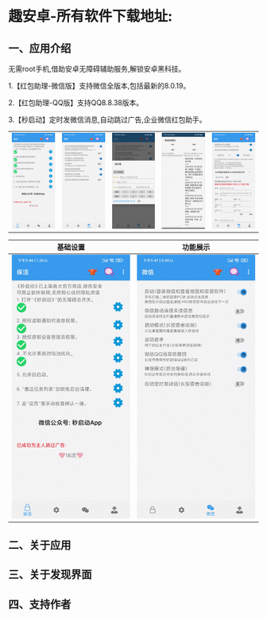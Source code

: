 # 趣安卓-所有软件下载地址:

## 一、应用介绍

无需root手机,借助安卓无障碍辅助服务,解锁安卓黑科技。

1.【红包助理-微信版】支持微信全版本,包括最新的8.0.19。

2.【红包助理-QQ版】支持QQ8.8.38版本。

3.【秒启动】定时发微信消息,自动跳过广告,企业微信红包助手。


<table>
    <tr>
        <td ><center><img src="./miaoqidong/0001.jpg" ></center></td>
        <td ><center><img src="./miaoqidong/0002.jpg" ></center></td>
        <td ><center><img src="./miaoqidong/0003.jpg" ></center></td>
        <td ><center><img src="./miaoqidong/0004.jpg" ></center></td>
        <td ><center><img src="./miaoqidong/0005.jpg" ></center></td>
    </tr>
</table>

|基础设置|功能展示|
|:-:|:-:|
|![基础设置](./miaoqidong/0001.jpg)|![功能展示](./miaoqidong/0002.jpg)|



## 二、关于应用



## 三、关于发现界面



## 四、支持作者





